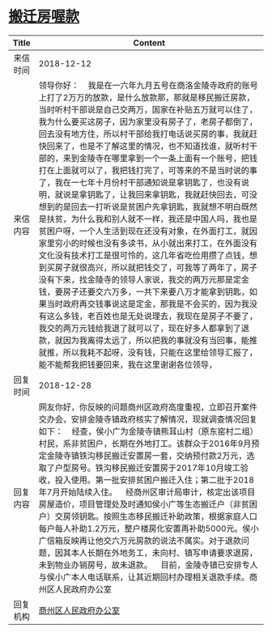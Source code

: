 # <a href="http://www.shangluo.gov.cn/zmhd/ldxxxx.jsp?urltype=leadermail.LeaderMailContentUrl&wbtreeid=1112&leadermailid=5061">搬迁房喔款</a>
|Title|Content|
|:---:|---|
|来信时间|2018-12-12|
|来信内容|领导你好：    我是在一六年九月五号在商洛金陵寺政府的账号上打了2万万的放款，是什么放款那，那就是移民搬迁房款，当时听村干部说是自己交两万，国家在补贴五万就可以住了，我为什么要买这房子，因为家里没有房子了，老房子都倒了，回去没有地方住，所以村干部给我打电话说买房的事，我就赶快回来了，也是不了解这里的情况，也不知道找谁，就听村干部的，来到金陵寺在哪里拿到一个一条上面有一个账号，把钱打在上面就可以了，我把钱打完了，可等来的不是当时说的事了，我在一七年十月份村干部通知说是拿钥匙了，也没有说明，就说是拿钥匙了，让我回来拿钥匙，我就赶快回去，可没想到的是回去一打听说是贫困户先拿钥匙，我就想不明白既然是扶贫，为什么我和别人就不一样，我还是中国人吗，我也是贫困户呀，一个人生活到现在还没有对象，在外面打工，就因家里穷小的时候也没有多读书，从小就出来打工，在外面没有文化没有技术打工是很可怜的，这几年省吃俭用攒了点钱，想到买房子就很高兴，所以就把钱交了，可我等了两年了，房子没有下来，找金陵寺的领导人家说，我交的两万元那是定金钱，要房子还要交六万多，一共下来要八万才能拿到钥匙，如果当时政府再交钱事说这是定金，那我是不会买的，因为我没有这么多钱，老百姓也是无处说理去，我现在是房子不要了，我交的两万元钱给我退了就可以了，现在好多人都拿到了退款，就因为我离得太远了，所以把我的事就没有当回事，能推就推，所以我耗不起呀，没有钱，只能在这里给领导汇报了，能不能帮我把钱要回来，我在这里谢谢各位领导，|
|回复时间|2018-12-28|
|回复内容|网友你好，你反映的问题商州区政府高度重视，立即召开案件交办会，安排金陵寺镇政府核实了解情况，现就调查情况回复如下：    经查，侯小广为金陵寺镇熊耳山村（原东窑村二组）村民，系非贫困户，长期在外地打工。该群众于2016年9月预定金陵寺镇铁沟移民搬迁安置房一套，交纳预付款2万元，选取了户型房号。铁沟移民搬迁安置房于2017年10月竣工验收，投入使用。第一批安排贫困户搬迁入住；第二批于2018年7月开始陆续入住。    经商州区审计局审计，核定出该项目房屋造价，项目管理处及时通知侯小广等生态搬迁户（非贫困户）交房领钥匙。按照生态移民搬迁补助政策，根据家庭人口每户每人补助1.2万元，整户楼房化安置再补助5000元。侯小广信箱反映再让他交六万元房款的说法不属实。对于退款问题，因其本人长期在外地务工，未向村、镇写申请要求退房，未到物业办销房号，故未退款。    目前，金陵寺镇已安排专人与侯小广本人电话联系，让其近期回村办理相关退款手续。商州区人民政府办公室|
|回复机构|<a href="../../categories/agencies/商州区人民政府办公室.md">商州区人民政府办公室</a>|
